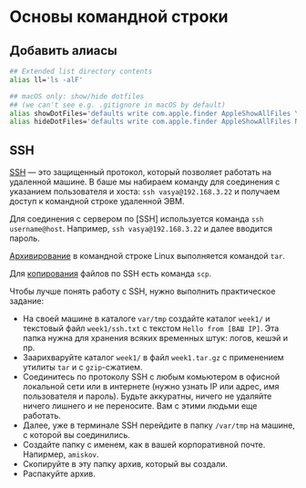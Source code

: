 # Основы командной строки

## Добавить алиасы

```sh
## Extended list directory contents
alias ll='ls -alF'

## macOS only: show/hide dotfiles
## (we can't see e.g. .gitignore in macOS by default)
alias showDotFiles='defaults write com.apple.finder AppleShowAllFiles YES; killall Finder /System/Library/CoreServices/Finder.app'
alias hideDotFiles='defaults write com.apple.finder AppleShowAllFiles NO; killall Finder /System/Library/CoreServices/Finder.app'
```

## SSH
[SSH](https://ru.wikipedia.org/wiki/SSH) — это защищенный протокол, который позволяет работать на удаленной машине. В баше мы набираем команду для соединения с указанием пользователя и хоста: `ssh vasya@192.168.3.22` и получаем доступ к командной строке удаленной ЭВМ.

Для соединения с сервером по [SSH] используется команда `ssh username@host`. Например, `ssh vasya@192.168.3.22` и далее вводится пароль.

[Архивирование](http://www.howtogeek.com/248780/how-to-compress-and-extract-files-using-the-tar-command-on-linux/) в командной строке Linux выполняется командой `tar`.

Для [копирования](http://www.hypexr.org/linux_scp_help.php) файлов по SSH есть команда `scp`.

Чтобы лучше понять работу с SSH, нужно выполнить практическое задание:

* На своей машине в каталоге `var/tmp` создайте каталог `week1/` и текстовый файл `week1/ssh.txt` с текстом `Hello from [ВАШ IP]`. Эта папка нужна для хранения всяких временных штук: логов, кешэй и пр.
* Заарихваруйте каталог `week1/` в файл `week1.tar.gz` с применением утилиты `tar` и с `gzip`-сжатием.
* Соединитесь по протоколу SSH с любым комьютером в офисной локальной сети или в интернете (нужно узнать IP или адрес, имя пользователя и пароль). Будьте аккуратны, ничего не удаляйте ничего лишнего и не переносите. Вам с этими людьми еще работать.
* Далее, уже в терминале SSH перейдите в папку `/var/tmp` на машине, с которой вы соединились.
* Создайте папку с именем, как в вашей корпоративной почте. Напирмер, `amiskov`.
* Скопируйте в эту папку архив, который вы создали.
* Распакуйте архив.